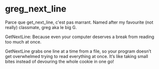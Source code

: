 # greg_next_line
Parce que get_next_line, c'est pas marrant.
Named after my favourite (not really) classmate, greg aka le big G.

GetNextLine: Because even your computer deserves a break from reading too much at once.

GetNextLine grabs one line at a time from a file, so your program doesn’t get overwhelmed trying to read everything at once. It’s like taking small bites instead of devouring the whole cookie in one go!
